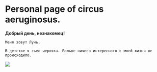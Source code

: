 # Personal page of circus aeruginosus.  

**Добрый день, незнакомец!**  
```
Меня зовут Лунь.

В детстве я съел червяка. Больше ничего интересного в моей жизни не происходило. 
```
![](https://animalreader.ru/wp-content/uploads/2014/10/samka-e1412675235580.jpg)

